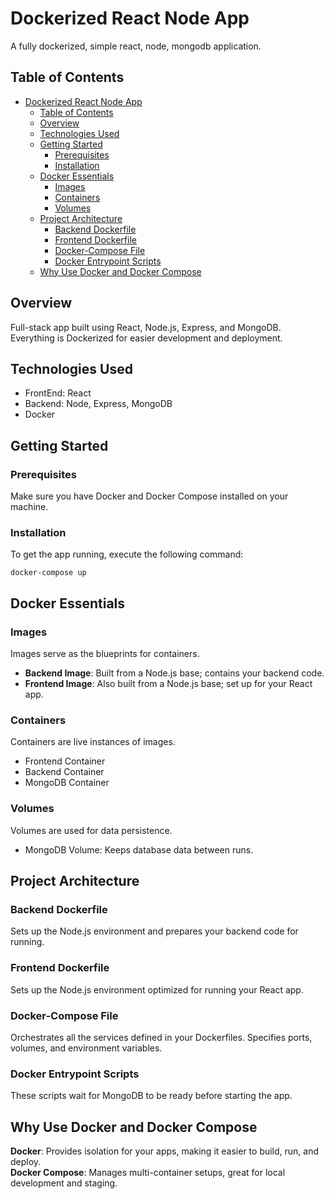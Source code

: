 
# Dockerized React Node App

A fully dockerized, simple react, node, mongodb application.

## Table of Contents
- [Dockerized React Node App](#dockerized-react-node-app)
  - [Table of Contents](#table-of-contents)
  - [Overview](#overview)
  - [Technologies Used](#technologies-used)
  - [Getting Started](#getting-started)
    - [Prerequisites](#prerequisites)
    - [Installation](#installation)
  - [Docker Essentials](#docker-essentials)
    - [Images](#images)
    - [Containers](#containers)
    - [Volumes](#volumes)
  - [Project Architecture](#project-architecture)
    - [Backend Dockerfile](#backend-dockerfile)
    - [Frontend Dockerfile](#frontend-dockerfile)
    - [Docker-Compose File](#docker-compose-file)
    - [Docker Entrypoint Scripts](#docker-entrypoint-scripts)
  - [Why Use Docker and Docker Compose](#why-use-docker-and-docker-compose)



## Overview
Full-stack app built using React, Node.js, Express, and MongoDB. Everything is Dockerized for easier development and deployment.

## Technologies Used
- FrontEnd: React
- Backend: Node, Express, MongoDB
- Docker

## Getting Started

### Prerequisites
Make sure you have Docker and Docker Compose installed on your machine.

### Installation
To get the app running, execute the following command:

`docker-compose up`

## Docker Essentials

### Images
Images serve as the blueprints for containers.  
- **Backend Image**: Built from a Node.js base; contains your backend code.  
- **Frontend Image**: Also built from a Node.js base; set up for your React app.

### Containers
Containers are live instances of images.  
- Frontend Container
- Backend Container
- MongoDB Container

### Volumes
Volumes are used for data persistence.  
- MongoDB Volume: Keeps database data between runs.

## Project Architecture

### Backend Dockerfile
Sets up the Node.js environment and prepares your backend code for running.


### Frontend Dockerfile
Sets up the Node.js environment optimized for running your React app.

### Docker-Compose File
Orchestrates all the services defined in your Dockerfiles. Specifies ports, volumes, and environment variables.


### Docker Entrypoint Scripts
These scripts wait for MongoDB to be ready before starting the app.



## Why Use Docker and Docker Compose
**Docker**: Provides isolation for your apps, making it easier to build, run, and deploy.  
**Docker Compose**: Manages multi-container setups, great for local development and staging.

